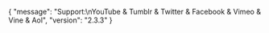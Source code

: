 {
    "message": "Support:\nYouTube & Tumblr & Twitter & Facebook & Vimeo & Vine & Aol",
    "version": "2.3.3"
}